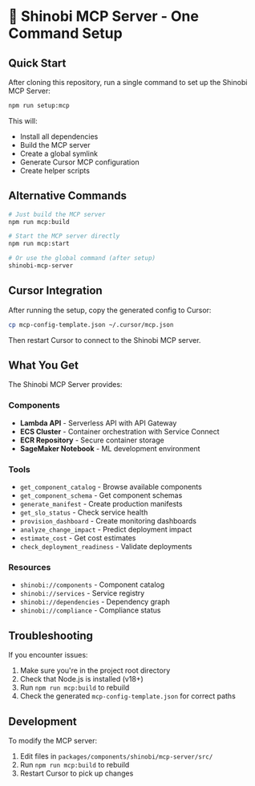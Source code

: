 # 🥷 Shinobi MCP Server - One Command Setup

## Quick Start

After cloning this repository, run a single command to set up the Shinobi MCP Server:

```bash
npm run setup:mcp
```

This will:
- Install all dependencies
- Build the MCP server
- Create a global symlink
- Generate Cursor MCP configuration
- Create helper scripts

## Alternative Commands

```bash
# Just build the MCP server
npm run mcp:build

# Start the MCP server directly
npm run mcp:start

# Or use the global command (after setup)
shinobi-mcp-server
```

## Cursor Integration

After running the setup, copy the generated config to Cursor:

```bash
cp mcp-config-template.json ~/.cursor/mcp.json
```

Then restart Cursor to connect to the Shinobi MCP server.

## What You Get

The Shinobi MCP Server provides:

### Components
- **Lambda API** - Serverless API with API Gateway
- **ECS Cluster** - Container orchestration with Service Connect
- **ECR Repository** - Secure container storage
- **SageMaker Notebook** - ML development environment

### Tools
- `get_component_catalog` - Browse available components
- `get_component_schema` - Get component schemas
- `generate_manifest` - Create production manifests
- `get_slo_status` - Check service health
- `provision_dashboard` - Create monitoring dashboards
- `analyze_change_impact` - Predict deployment impact
- `estimate_cost` - Get cost estimates
- `check_deployment_readiness` - Validate deployments

### Resources
- `shinobi://components` - Component catalog
- `shinobi://services` - Service registry
- `shinobi://dependencies` - Dependency graph
- `shinobi://compliance` - Compliance status

## Troubleshooting

If you encounter issues:

1. Make sure you're in the project root directory
2. Check that Node.js is installed (v18+)
3. Run `npm run mcp:build` to rebuild
4. Check the generated `mcp-config-template.json` for correct paths

## Development

To modify the MCP server:

1. Edit files in `packages/components/shinobi/mcp-server/src/`
2. Run `npm run mcp:build` to rebuild
3. Restart Cursor to pick up changes
